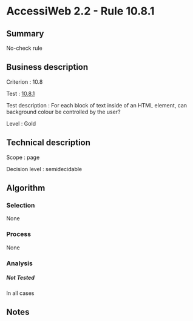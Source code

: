 # AccessiWeb 2.2 - Rule 10.8.1

## Summary

No-check rule

## Business description

Criterion : 10.8

Test :
[10.8.1](http://www.accessiweb.org/index.php/accessiweb-22-english-version.html#test-10-8-1)

Test description : For each block of text inside of an HTML element, can
background colour be controlled by the user?

Level : Gold

## Technical description

Scope : page

Decision level :
semidecidable

## Algorithm

### Selection

None

### Process

None

### Analysis

##### Not Tested

In all cases

## Notes


